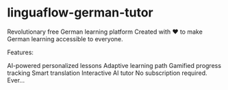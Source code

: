# linguaflow-german-tutor
Revolutionary free German learning platform
Created with ❤️ to make German learning accessible to everyone.

Features:

AI-powered personalized lessons
Adaptive learning path
Gamified progress tracking
Smart translation
Interactive AI tutor
No subscription required. Ever...